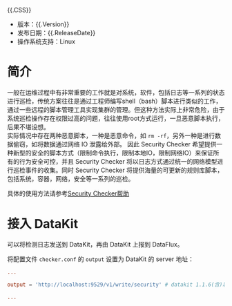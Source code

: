 {{.CSS}}

- 版本：{{.Version}}
- 发布日期：{{.ReleaseDate}}
- 操作系统支持：Linux

# 简介

一般在运维过程中有非常重要的工作就是对系统，软件，包括日志等一系列的状态进行巡检，传统方案往往是通过工程师编写shell（bash）脚本进行类似的工作，通过一些远程的脚本管理工具实现集群的管理。但这种方法实际上非常危险，由于系统巡检操作存在权限过高的问题，往往使用root方式运行，一旦恶意脚本执行，后果不堪设想。  
实际情况中存在两种恶意脚本，一种是恶意命令，如 `rm -rf`，另外一种是进行数据偷窃，如将数据通过网络 IO 泄露给外部。 
因此 Security Checker 希望提供一种新型的安全的脚本方式（限制命令执行，限制本地IO，限制网络IO）来保证所有的行为安全可控，并且 Security Checker 将以日志方式通过统一的网络模型进行巡检事件的收集。同时 Security Checker 将提供海量的可更新的规则库脚本，包括系统，容器，网络，安全等一系列的巡检。

具体的使用方法请参考[Security Checker帮助]()


# 接入 DataKit

可以将检测日志发送到 DataKit，再由 DataKit 上报到 DataFlux。

将配置文件 `checker.conf` 的 `output` 设置为 DataKit 的 server 地址：  

```toml
...

output = 'http://localhost:9529/v1/write/security' # datakit 1.1.6(含)以上版本才支持

...
```
